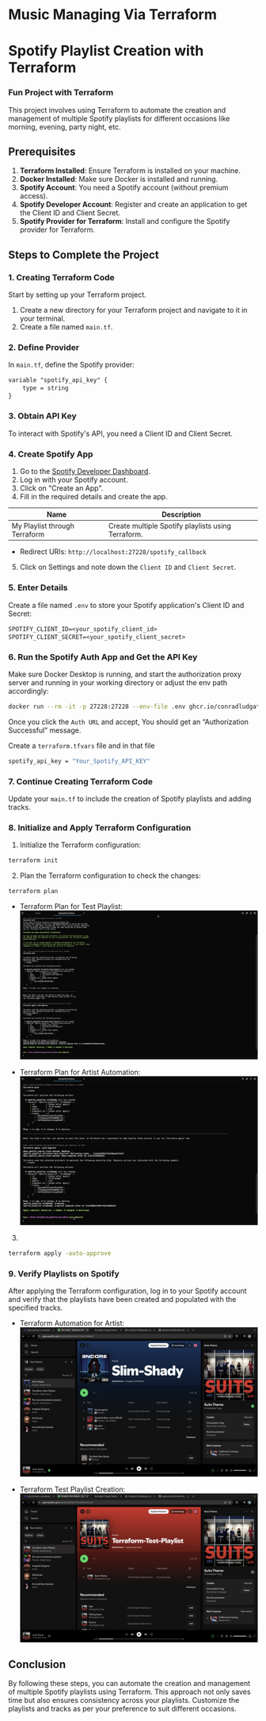 # Music Managing Via Terraform
# Spotify Playlist Creation with Terraform


### Fun Project with Terraform
This project involves using Terraform to automate the creation and management of multiple Spotify playlists for different occasions like morning, evening, party night, etc.

## Prerequisites

1. **Terraform Installed**: Ensure Terraform is installed on your machine.
2. **Docker Installed**: Make sure Docker is installed and running.
3. **Spotify Account**: You need a Spotify account (without premium access).
4. **Spotify Developer Account**: Register and create an application to get the Client ID and Client Secret.
5. **Spotify Provider for Terraform**: Install and configure the Spotify provider for Terraform.

## Steps to Complete the Project

### 1. Creating Terraform Code

Start by setting up your Terraform project.

1. Create a new directory for your Terraform project and navigate to it in your terminal.
2. Create a file named `main.tf`.

### 2. Define Provider

In `main.tf`, define the Spotify provider:

```hcl
variable "spotify_api_key" {
    type = string 
}
```

### 3. Obtain API Key

To interact with Spotify's API, you need a Client ID and Client Secret.

### 4. Create Spotify App

1. Go to the [Spotify Developer Dashboard](https://developer.spotify.com/dashboard/).
2. Log in with your Spotify account.
3. Click on "Create an App".
4. Fill in the required details and create the app.

| Name                         | Description                                   |
|------------------------------|-----------------------------------------------|
| My Playlist through Terraform | Create multiple Spotify playlists using Terraform. |

- Redirect URIs: `http://localhost:27228/spotify_callback`

5. Click on Settings and note down the `Client ID` and `Client Secret`.

### 5. Enter Details

Create a file named `.env` to store your Spotify application's Client ID and Secret:

```env
SPOTIFY_CLIENT_ID=<your_spotify_client_id>
SPOTIFY_CLIENT_SECRET=<your_spotify_client_secret>
```

### 6. Run the Spotify Auth App and Get the API Key

Make sure Docker Desktop is running, and start the authorization proxy server and running in your working directory or adjust the env path accordingly:

```sh
docker run --rm -it -p 27228:27228 --env-file .env ghcr.io/conradludgate/spotify-auth-proxy
```


Once you click the `Auth URL` and accept, You should get an “Authorization Successful” message.

Create a `terraform.tfvars` file and in that file 
```sh
spotify_api_key = "Your_Spotify_API_KEY"
```


### 7. Continue Creating Terraform Code

Update your `main.tf` to include the creation of Spotify playlists and adding tracks.

### 8. Initialize and Apply Terraform Configuration

1. Initialize the Terraform configuration:

```sh
terraform init
```

2. Plan the Terraform configuration to check the changes:

```sh
terraform plan
```

- Terraform Plan for Test Playlist:
  ![terraform_plan_for_test_playlist](./assets/terraform_plan_for_test_playlist.png)

- Terraform Plan for Artist Automation:
  ![terraform_plan_artist_automation](./assets/terraform_plan_artist_automation.png)


3. 

```sh
terraform apply -auto-approve
```

### 9. Verify Playlists on Spotify

After applying the Terraform configuration, log in to your Spotify account and verify that the playlists have been created and populated with the specified tracks.

- Terraform Automation for Artist:
  ![terraform_automation_for_artist](./assets/terraform_automation_for_artist.jpeg)


- Terraform Test Playlist Creation:
  ![terraform_test_playlist_creation](./assets/terraform_test_playlist_creation.jpeg)

## Conclusion

By following these steps, you can automate the creation and management of multiple Spotify playlists using Terraform. This approach not only saves time but also ensures consistency across your playlists. Customize the playlists and tracks as per your preference to suit different occasions.
